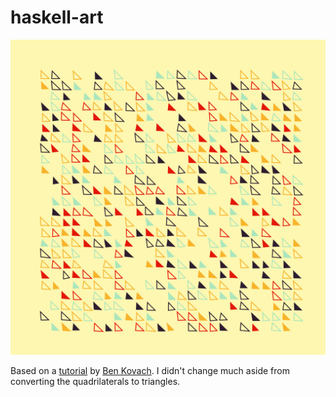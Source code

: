 # haskell-art

![](images/example_sketch/latest.png)

Based on a [tutorial](https://www.kovach.me/posts/2018-03-07-generating-art.html) by [Ben Kovach](https://www.instagram.com/bendotk/). I didn't change much aside from converting the quadrilaterals to triangles.
